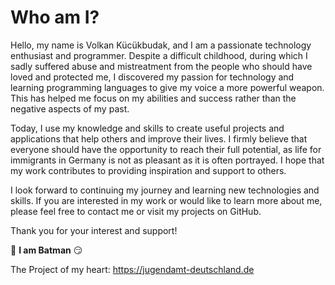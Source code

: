 # Who am I?
Hello, my name is Volkan Kücükbudak, and I am a passionate technology enthusiast and programmer. Despite a difficult childhood, during which I sadly suffered abuse and mistreatment from the people who should have loved and protected me, I discovered my passion for technology and learning programming languages to give my voice a more powerful weapon. This has helped me focus on my abilities and success rather than the negative aspects of my past.

Today, I use my knowledge and skills to create useful projects and applications that help others and improve their lives. I firmly believe that everyone should have the opportunity to reach their full potential, as life for immigrants in Germany is not as pleasant as it is often portrayed. I hope that my work contributes to providing inspiration and support to others.

I look forward to continuing my journey and learning new technologies and skills. If you are interested in my work or would like to learn more about me, please feel free to contact me or visit my projects on GitHub.

Thank you for your interest and support!

 :muscle: **I am Batman** :smirk:
 
 The Project of my heart: https://jugendamt-deutschland.de
